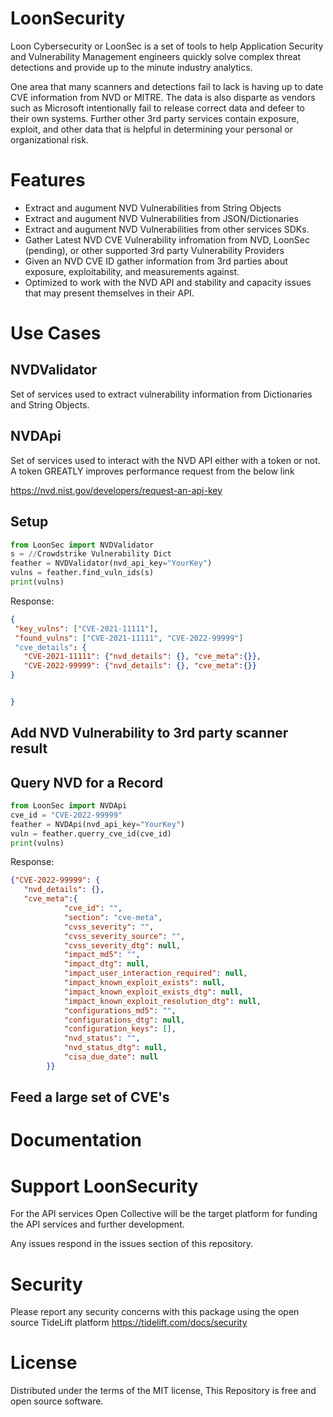 # LoonSecurity

Loon Cybersecurity or LoonSec is a set of tools to help Application Security and Vulnerability Management engineers quickly solve complex threat detections and provide up to the minute industry analytics.

One area that many scanners and detections fail to lack is having up to date CVE information from NVD or MITRE. The data is also disparte as vendors such as Microsoft intentionally fail to release correct data and defeer to their own systems. Further other 3rd party services contain exposure, exploit, and other data that is helpful in determining your personal or organizational risk.

# Features

 - Extract and augument NVD Vulnerabilities from String Objects
 - Extract and augument NVD Vulnerabilities from JSON/Dictionaries
 - Extract and augument NVD Vulnerabilities from other services SDKs.
 - Gather Latest NVD CVE Vulnerability infromation from NVD, LoonSec (pending), or other supported 3rd party Vulnerability Providers
 - Given an NVD CVE ID gather information from 3rd parties about exposure, exploitability, and measurements against.
 - Optimized to work with the NVD API and stability and capacity issues that may present themselves in their API.

# Use Cases

## NVDValidator

Set of services used to extract vulnerability information from Dictionaries and String Objects. 

## NVDApi

Set of services used to interact with the NVD API either with a token or not. A token GREATLY improves performance request from the below link

https://nvd.nist.gov/developers/request-an-api-key

## Setup
```python
from LoonSec import NVDValidator
s = //Crowdstrike Vulnerability Dict
feather = NVDValidator(nvd_api_key="YourKey")
vulns = feather.find_vuln_ids(s)
print(vulns)
```

Response:

```json
{
 "key_vulns": ["CVE-2021-11111"],
 "found_vulns": ["CVE-2021-11111", "CVE-2022-99999"]
 "cve_details": {
   "CVE-2021-11111": {"nvd_details": {}, "cve_meta":{}},
   "CVE-2022-99999": {"nvd_details": {}, "cve_meta":{}}
}


}
```
## Add NVD Vulnerability to 3rd party scanner result

## Query NVD for a Record
```python
from LoonSec import NVDApi
cve_id = "CVE-2022-99999"
feather = NVDApi(nvd_api_key="YourKey")
vuln = feather.querry_cve_id(cve_id)
print(vulns)
```

Response:
```json
{"CVE-2022-99999": {
   "nvd_details": {},
   "cve_meta":{
            "cve_id": "",
            "section": "cve-meta",
            "cvss_severity": "",
            "cvss_severity_source": "",
            "cvss_severity_dtg": null,
            "impact_md5": "",
            "impact_dtg": null,
            "impact_user_interaction_required": null,
            "impact_known_exploit_exists": null,
            "impact_known_exploit_exists_dtg": null,
            "impact_known_exploit_resolution_dtg": null,
            "configurations_md5": "",
            "configurations_dtg": null,
            "configuration_keys": [],
            "nvd_status": "",
            "nvd_status_dtg": null,
            "cisa_due_date": null
        }}
```

## Feed a large set of CVE's

 # Documentation

# Support LoonSecurity
For the API services Open Collective will be the target platform for funding the API services and further development. 

Any issues respond in the issues section of this repository.

 # Security

 Please report any security concerns with this package using the open source TideLift platform https://tidelift.com/docs/security

 # License

Distributed under the terms of the MIT license, This Repository is free and open source software.
